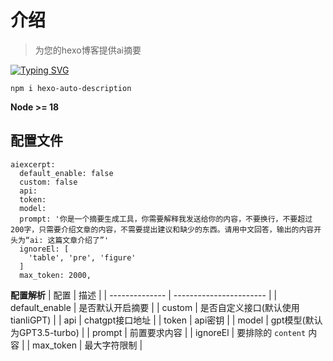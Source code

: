 # 介绍
> 为您的hexo博客提供ai摘要

[![Typing SVG](https://readme-typing-svg.demolab.com?font=Fira+Code&weight=500&size=25&pause=1000&color=F7ADAD&repeat=false&width=435&lines=npm+i+hexo-auto-description)](https://git.io/typing-svg)
```
npm i hexo-auto-description
```

**Node >= 18**

## 配置文件
```
aiexcerpt:
  default_enable: false
  custom: false
  api: 
  token: 
  model: 
  prompt: '你是一个摘要生成工具，你需要解释我发送给你的内容，不要换行，不要超过200字，只需要介绍文章的内容，不需要提出建议和缺少的东西。请用中文回答，输出的内容开头为“ai: 这篇文章介绍了”'
  ignoreEl: [
    'table', 'pre', 'figure'
  ]
  max_token: 2000,
```

**配置解析**
| 配置           | 描述                    |
| -------------- | ----------------------- |
| default_enable | 是否默认开启摘要        |
| custom         | 是否自定义接口(默认使用tianliGPT)        |
| api            | chatgpt接口地址         |
| token          | api密钥                 |
| model          | gpt模型(默认为GPT3.5-turbo)                 |
| prompt         | 前置要求内容            |
| ignoreEl       | 要排除的 `content` 内容 |
| max_token      | 最大字符限制            |

 
